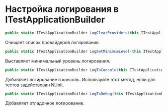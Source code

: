 # Настройка логирования в ITestApplicationBuilder

```csharp
public static ITestApplicationBuilder LogClearProviders(this ITestApplicationBuilder builder)
```

Очищает список провайдеров логирования.

```csharp
public static ITestApplicationBuilder LogSetMinimumLevel(this ITestApplicationBuilder builder, LogLevel level)
```

Выставляет минимальный уровень логирования.

```csharp
public static ITestApplicationBuilder LogToConsole(this ITestApplicationBuilder builder, Action<ConsoleLoggerOptions> setup = default)
```

Добавляет логирование в консоль. Используйте этот метод, если для тестов задействован NUnit.

```csharp
public static ITestApplicationBuilder LogToDebug(this ITestApplicationBuilder builder)
```

Добавляет отладочное логирование.